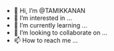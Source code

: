 - 👋 Hi, I’m @TAMIKKANAN
- 👀 I’m interested in ...
- 🌱 I’m currently learning ...
- 💞️ I’m looking to collaborate on ...
- 📫 How to reach me ...

<!---
TAMIKKANAN/TAMIKKANAN is a ✨ special ✨ repository because its `README.md` (this file) appears on your GitHub profile.
You can click the Preview link to take a look at your changes.
--->

